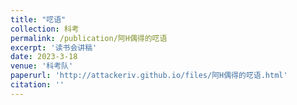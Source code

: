 ```yaml
---
title: "呓语"
collection: 科考
permalink: /publication/阿H偶得的呓语
excerpt: '读书会讲稿'
date: 2023-3-18
venue: '科考队'
paperurl: 'http://attackeriv.github.io/files/阿H偶得的呓语.html'
citation: ''
---
```

